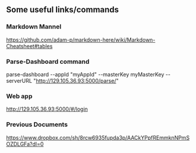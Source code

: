 ## Some useful links/commands

### Markdown Mannel
https://github.com/adam-p/markdown-here/wiki/Markdown-Cheatsheet#tables

### Parse-Dashboard command
parse-dashboard --appId "myAppId" --masterKey myMasterKey --serverURL "http://129.105.36.93:5000/parse/"

### Web app
http://129.105.36.93:5000/#/login

### Previous Documents
https://www.dropbox.com/sh/8rcw6935fupda3p/AACkYPpfREmmknNPmSOZDLGFa?dl=0




